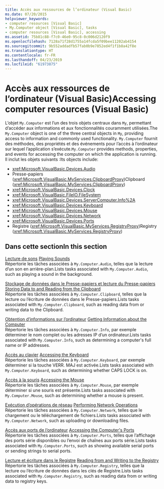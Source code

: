 ```yaml
---
title: Accès aux ressources de l’ordinateur (Visual Basic)
ms.date: 07/20/2015
helpviewer_keywords:
- computer resources [Visual Basic]
- My.Computer object [Visual Basic], tasks
- computer resources [Visual Basic], accessing
ms.assetid: 75b81c88-f7c0-46e0-95c8-0c006d2120f9
ms.openlocfilehash: 7128a71f28d1755a14fcda5f09bee11202ab4154
ms.sourcegitcommit: 9b552addadfb57fab0b9e7852ed4f1f1b8a42f8e
ms.translationtype: HT
ms.contentlocale: fr-FR
ms.lasthandoff: 04/23/2019
ms.locfileid: "61973875"
---
```

# <a name="accessing-computer-resources-visual-basic"></a><span data-ttu-id="9120f-102">Accès aux ressources de l’ordinateur (Visual Basic)</span><span class="sxs-lookup"><span data-stu-id="9120f-102">Accessing computer resources (Visual Basic)</span></span>

<span data-ttu-id="9120f-103">L’objet `My.Computer` est l’un des trois objets centraux dans `My`, permettant d’accéder aux informations et aux fonctionnalités couramment utilisées.</span><span class="sxs-lookup"><span data-stu-id="9120f-103">The `My.Computer` object is one of the three central objects in `My`, providing access to information and commonly used functionality.</span></span> <span data-ttu-id="9120f-104">`My.Computer` fournit des méthodes, des propriétés et des événements pour l’accès à l’ordinateur sur lequel l’application s’exécute.</span><span class="sxs-lookup"><span data-stu-id="9120f-104">`My.Computer` provides methods, properties, and events for accessing the computer on which the application is running.</span></span> <span data-ttu-id="9120f-105">Il inclut les objets suivants :</span><span class="sxs-lookup"><span data-stu-id="9120f-105">Its objects include:</span></span>  
  
-   <xref:Microsoft.VisualBasic.Devices.Audio>
-   <span data-ttu-id="9120f-106">Presse-papiers (<xref:Microsoft.VisualBasic.MyServices.ClipboardProxy>)</span><span class="sxs-lookup"><span data-stu-id="9120f-106">Clipboard (<xref:Microsoft.VisualBasic.MyServices.ClipboardProxy>)</span></span>
-   <xref:Microsoft.VisualBasic.Devices.Clock>
-   <xref:Microsoft.VisualBasic.FileIO.FileSystem>
-   <xref:Microsoft.VisualBasic.Devices.ServerComputer.Info%2A>
-   <xref:Microsoft.VisualBasic.Devices.Keyboard>
-   <xref:Microsoft.VisualBasic.Devices.Mouse>
-   <xref:Microsoft.VisualBasic.Devices.Network>
-   <xref:Microsoft.VisualBasic.Devices.Ports>
-   <span data-ttu-id="9120f-107">Registre (<xref:Microsoft.VisualBasic.MyServices.RegistryProxy>)</span><span class="sxs-lookup"><span data-stu-id="9120f-107">Registry (<xref:Microsoft.VisualBasic.MyServices.RegistryProxy>)</span></span>
  
## <a name="in-this-section"></a><span data-ttu-id="9120f-108">Dans cette section</span><span class="sxs-lookup"><span data-stu-id="9120f-108">In this section</span></span>

<span data-ttu-id="9120f-109">[Lecture de sons](../../../../visual-basic/developing-apps/programming/computer-resources/playing-sounds.md) </span><span class="sxs-lookup"><span data-stu-id="9120f-109">[Playing Sounds](../../../../visual-basic/developing-apps/programming/computer-resources/playing-sounds.md) </span></span>  
<span data-ttu-id="9120f-110">Répertorie les tâches associées à `My.Computer.Audio`, telles que la lecture d’un son en arrière-plan.</span><span class="sxs-lookup"><span data-stu-id="9120f-110">Lists tasks associated with `My.Computer.Audio`, such as playing a sound in the background.</span></span>

<span data-ttu-id="9120f-111">[Stockage de données dans le Presse-papiers et lecture du Presse-papiers](../../../../visual-basic/developing-apps/programming/computer-resources/storing-data-to-and-reading-from-the-clipboard.md) </span><span class="sxs-lookup"><span data-stu-id="9120f-111">[Storing Data to and Reading from the Clipboard](../../../../visual-basic/developing-apps/programming/computer-resources/storing-data-to-and-reading-from-the-clipboard.md) </span></span>  
<span data-ttu-id="9120f-112">Répertorie les tâches associées à `My.Computer.Clipboard`, telles que la lecture ou l’écriture de données dans le Presse-papiers.</span><span class="sxs-lookup"><span data-stu-id="9120f-112">Lists tasks associated with `My.Computer.Clipboard`, such as reading data from or writing data to the Clipboard.</span></span>

<span data-ttu-id="9120f-113">[Obtention d’informations sur l’ordinateur](../../../../visual-basic/developing-apps/programming/computer-resources/getting-information-about-the-computer.md) </span><span class="sxs-lookup"><span data-stu-id="9120f-113">[Getting Information about the Computer](../../../../visual-basic/developing-apps/programming/computer-resources/getting-information-about-the-computer.md) </span></span>  
<span data-ttu-id="9120f-114">Répertorie les tâches associées à `My.Computer.Info`, par exemple déterminer le nom complet ou les adresses IP d’un ordinateur.</span><span class="sxs-lookup"><span data-stu-id="9120f-114">Lists tasks associated with `My.Computer.Info`, such as determining a computer's full name or IP addresses.</span></span>

<span data-ttu-id="9120f-115">[Accès au clavier](../../../../visual-basic/developing-apps/programming/computer-resources/accessing-the-keyboard.md) </span><span class="sxs-lookup"><span data-stu-id="9120f-115">[Accessing the Keyboard](../../../../visual-basic/developing-apps/programming/computer-resources/accessing-the-keyboard.md) </span></span>  
<span data-ttu-id="9120f-116">Répertorie les tâches associées à `My.Computer.Keyboard`, par exemple déterminer si la touche VERR. MAJ est activée.</span><span class="sxs-lookup"><span data-stu-id="9120f-116">Lists tasks associated with `My.Computer.Keyboard`, such as determining whether CAPS LOCK is on.</span></span>

<span data-ttu-id="9120f-117">[Accès à la souris](../../../../visual-basic/developing-apps/programming/computer-resources/accessing-the-mouse.md) </span><span class="sxs-lookup"><span data-stu-id="9120f-117">[Accessing the Mouse](../../../../visual-basic/developing-apps/programming/computer-resources/accessing-the-mouse.md) </span></span>  
<span data-ttu-id="9120f-118">Répertorie les tâches associées à `My.Computer.Mouse`, par exemple déterminer si une souris est présente.</span><span class="sxs-lookup"><span data-stu-id="9120f-118">Lists tasks associated with `My.Computer.Mouse`, such as determining whether a mouse is present.</span></span>

<span data-ttu-id="9120f-119">[Exécution d’opérations de réseau](../../../../visual-basic/developing-apps/programming/computer-resources/performing-network-operations.md) </span><span class="sxs-lookup"><span data-stu-id="9120f-119">[Performing Network Operations](../../../../visual-basic/developing-apps/programming/computer-resources/performing-network-operations.md) </span></span>  
<span data-ttu-id="9120f-120">Répertorie les tâches associées à `My.Computer.Network`, telles que le chargement ou le téléchargement de fichiers.</span><span class="sxs-lookup"><span data-stu-id="9120f-120">Lists tasks associated with `My.Computer.Network`, such as uploading or downloading files.</span></span>

<span data-ttu-id="9120f-121">[Accès aux ports de l’ordinateur](../../../../visual-basic/developing-apps/programming/computer-resources/accessing-the-computer-s-ports.md) </span><span class="sxs-lookup"><span data-stu-id="9120f-121">[Accessing the Computer's Ports](../../../../visual-basic/developing-apps/programming/computer-resources/accessing-the-computer-s-ports.md) </span></span>  
<span data-ttu-id="9120f-122">Répertorie les tâches associées à `My.Computer.Ports`, telles que l’affichage des ports série disponibles ou l’envoi de chaînes aux ports série.</span><span class="sxs-lookup"><span data-stu-id="9120f-122">Lists tasks associated with `My.Computer.Ports`, such as showing available serial ports or sending strings to serial ports.</span></span>

<span data-ttu-id="9120f-123">[Lecture et écriture dans le Registre](../../../../visual-basic/developing-apps/programming/computer-resources/reading-from-and-writing-to-the-registry.md) </span><span class="sxs-lookup"><span data-stu-id="9120f-123">[Reading from and Writing to the Registry](../../../../visual-basic/developing-apps/programming/computer-resources/reading-from-and-writing-to-the-registry.md) </span></span>  
<span data-ttu-id="9120f-124">Répertorie les tâches associées à `My.Computer.Registry`, telles que la lecture ou l’écriture de données dans les clés de Registre.</span><span class="sxs-lookup"><span data-stu-id="9120f-124">Lists tasks associated with `My.Computer.Registry`, such as reading data from or writing data to registry keys.</span></span>

